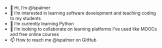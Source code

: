 - 👋 Hi, I’m @lspalmer
- 👀 I’m interested in learning software development and teaching coding to my students
- 🌱 I’m currently learning Python
- 💞️ I’m looking to collaborate on learning platforms I've used like MOOCs and free online courses
- 📫 How to reach me @lspalmer on GitHub

<!---
lspalmer/lspalmer is a ✨ special ✨ repository because its `README.md` (this file) appears on your GitHub profile.
You can click the Preview link to take a look at your changes.
--->
